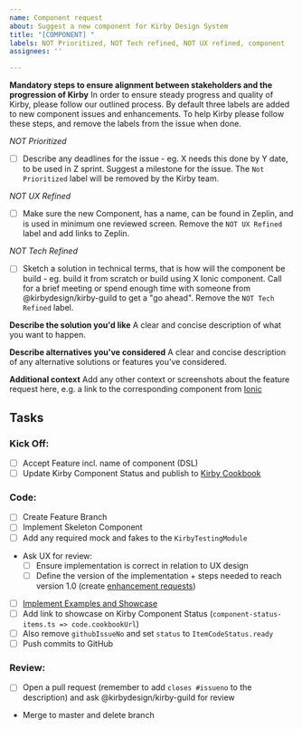```yaml
---
name: Component request
about: Suggest a new component for Kirby Design System
title: "[COMPONENT] "
labels: NOT Prioritized, NOT Tech refined, NOT UX refined, component
assignees: ''

---
```


**Mandatory steps to ensure alignment between stakeholders and the progression of Kirby**
In order to ensure steady progress and quality of Kirby, please follow our outlined process. By default three labels are added to new component issues and enhancements. To help Kirby please follow these steps, and remove the labels from the issue when done.

*NOT Prioritized*
- [ ] Describe any deadlines for the issue - eg. X needs this done by Y date, to be used in Z sprint. Suggest a milestone for the issue. The `Not Prioritized` label will be removed by the Kirby team. 

*NOT UX Refined*
- [ ] Make sure the new Component, has a name, can be found in Zeplin, and is used in minimum one reviewed screen. Remove the `NOT UX Refined` label and add links to Zeplin.

*NOT Tech Refined*
- [ ] Sketch a solution in technical terms, that is how will the component be build - eg. build it from scratch or build using X Ionic component. Call for a brief meeting or spend enough time with someone from @kirbydesign/kirby-guild to get a "go ahead". Remove the `NOT Tech Refined` label.

**Describe the solution you'd like**
A clear and concise description of what you want to happen.

**Describe alternatives you've considered**
A clear and concise description of any alternative solutions or features you've considered.

**Additional context**
Add any other context or screenshots about the feature request here, e.g. a link to the corresponding component from [Ionic](https://ionicframework.com/docs/components/)

## Tasks

### Kick Off:

- [ ] Accept Feature incl. name of component (DSL)
- [ ] Update Kirby Component Status and publish to [Kirby Cookbook](https://cookbook.kirby.design)

### Code:

- [ ] Create Feature Branch
- [ ] Implement Skeleton Component
- [ ] Add any required mock and fakes to the `KirbyTestingModule`
- Ask UX for review:
  - [ ] Ensure implementation is correct in relation to UX design
  - [ ] Define the version of the implementation + steps needed to reach version 1.0 (create [enhancement requests](https://github.com/kirbydesign/designsystem/issues/new?assignees=&labels=enhancement&template=enhancement-request.md&title=%5BEnhancement%5D))
- [ ] [Implement Examples and Showcase](https://cookbook.kirby.design/home/showcase/button)
- [ ] Add link to showcase on Kirby Component Status (`component-status-items.ts => code.cookbookUrl`)
- [ ] Also remove `githubIssueNo` and set `status` to `ItemCodeStatus.ready`
- [ ] Push commits to GitHub

### Review:

- [ ] Open a pull request (remember to add `closes #issueno` to the description) and ask @kirbydesign/kirby-guild for review
- Merge to master and delete branch

